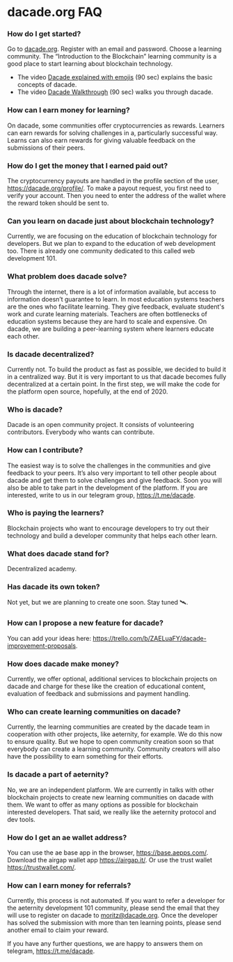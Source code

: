 # dacade.org FAQ

### How do I get started?
Go to [dacade.org](https://dacade.org). Register with an email and password. Choose a learning community. The “Introduction to the Blockchain” learning community is a good place to start learning about blockchain technology.

- The video [Dacade explained with emojis](https://www.youtube.com/watch?v=w5Lru6t2O4s) (90 sec) explains the basic concepts of dacade.
- The video [Dacade Walkthrough](https://www.youtube.com/watch?v=3eRRGCceoaA) (90 sec) walks you through dacade.

### How can I earn money for learning?
On dacade, some communities offer cryptocurrencies as rewards. Learners can earn rewards for solving challenges in a, particularly successful way. Learns can also earn rewards for giving valuable feedback on the submissions of their peers.

### How do I get the money that I earned paid out?
The cryptocurrency payouts are handled in the profile section of the user, https://dacade.org/profile/. To make a payout request, you first need to verify your account. Then you need to enter the address of the wallet where the reward token should be sent to.

### Can you learn on dacade just about blockchain technology?
Currently, we are focusing on the education of blockchain technology for developers. But we plan to expand to the education of web development too. There is already one community dedicated to this called web development 101.

### What problem does dacade solve?
Through the internet, there is a lot of information available, but access to information doesn’t guarantee to learn. In most education systems teachers are the ones who facilitate learning. They give feedback, evaluate student's work and curate learning materials. Teachers are often bottlenecks of education systems because they are hard to scale and expensive. On dacade, we are building a peer-learning system where learners educate each other.

### Is dacade decentralized?
Currently not. To build the product as fast as possible, we decided to build it in a centralized way. But it is very important to us that dacade becomes fully decentralized at a certain point. In the first step, we will make the code for the platform open source, hopefully, at the end of 2020.

### Who is dacade?
Dacade is an open community project. It consists of volunteering contributors. Everybody who wants can contribute.

### How can I contribute?
The easiest way is to solve the challenges in the communities and give feedback to your peers. It’s also very important to tell other people about dacade and get them to solve challenges and give feedback. Soon you will also be able to take part in the development of the platform. If you are interested, write to us in our telegram group, https://t.me/dacade.

### Who is paying the learners?
Blockchain projects who want to encourage developers to try out their technology and build a developer community that helps each other learn.

### What does dacade stand for?
Decentralized academy.

### Has dacade its own token?
Not yet, but we are planning to create one soon. Stay tuned 🛰.

### How can I propose a new feature for dacade?
You can add your ideas here: https://trello.com/b/ZAELuaFY/dacade-improvement-proposals.

### How does dacade make money?
Currently, we offer optional, additional services to blockchain projects on dacade and charge for these like the creation of educational content, evaluation of feedback and submissions and payment handling. 

### Who can create learning communities on dacade?
Currently, the learning communities are created by the dacade team in cooperation with other projects, like aeternity, for example. We do this now to ensure quality. But we hope to open community creation soon so that everybody can create a learning community. Community creators will also have the possibility to earn something for their efforts.

### Is dacade a part of aeternity?
No, we are an independent platform. We are currently in talks with other blockchain projects to create new learning communities on dacade with them. We want to offer as many options as possible for blockchain interested developers. That said, we really like the aeternity protocol and dev tools.

### How do I get an ae wallet address?
You can use the ae base app in the browser, https://base.aepps.com/. Download the airgap wallet app https://airgap.it/. Or use the trust wallet https://trustwallet.com/.

### How can I earn money for referrals?
Currently, this process is not automated. If you want to refer a developer for the aeternity development 101 community, please send the email that they will use to register on dacade to moritz@dacade.org. Once the developer has solved the submission with more than ten learning points, please send another email to claim your reward.

If you have any further questions, we are happy to answers them on telegram, https://t.me/dacade.
